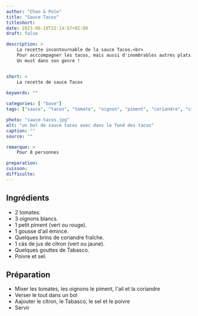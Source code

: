```yaml
---
author: "Chan & Polo"
title: "Sauce Tacos"
titleshort:
date: 2023-06-18T22:14:57+02:00
draft: false

description: >
    La recette incontournable de la sauce Tacos.<br>
    Pour acccompagner les tacos, mais aussi d'inombrables autres plats.<br>
    Un must dans son genre !


short: >
    La recette de sauce Tacos
    
keywords: ""

categories: [ "base"]
tags: ["sauce", "tacos", "tomate", "oignon", "piment", "coriandre", "citron", "tabasco"]

photo: "sauce-tacos.jpg"
alt: "un bol de sauce tacos avec dans le fond des tacos"
caption: ""
source: ""

remarque: >
    Pour 8 personnes

preparation: 
cuisson: 
difficulte:
---
```



## Ingrédients
- 2 tomates.
- 3 oignons blancs.
- 1 petit piment (vert ou rouge).
- 1 gousse d'ail émincé.
- Quelques brins de coriandre fraîche.
- 1 càs de jus de citron (vert ou jaune).
- Quelques gouttes de Tabasco.
- Poivre et sel.

## Préparation
- Mixer les tomates, les oignons le piment, l'ail et la coriandre
- Verser le tout dans un bol
- Aajouter le citron, le Tabasco, le sel et le poivre
- Servir